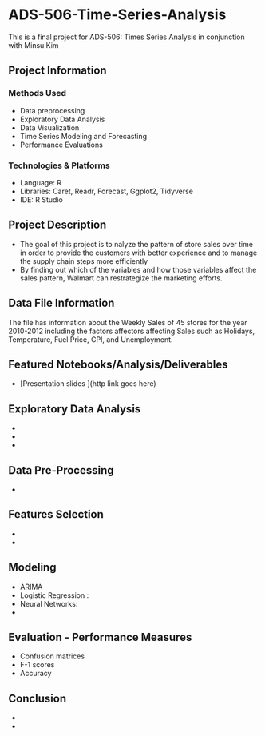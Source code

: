 # ADS-506-Time-Series-Analysis

This is a final project for ADS-506: Times Series Analysis in conjunction with Minsu Kim

## Project Information

### Methods Used
* Data preprocessing
* Exploratory Data Analysis
* Data Visualization
* Time Series Modeling and Forecasting
* Performance Evaluations

### Technologies & Platforms
* Language: R
* Libraries: Caret, Readr, Forecast, Ggplot2, Tidyverse
* IDE: R Studio


## Project Description
- The goal of this project is to nalyze the pattern of store sales over time in order to provide the customers with better experience and to manage the supply chain steps more efficiently 
- By finding out which of the variables and how those variables affect the sales pattern, Walmart can restrategize the marketing efforts. 

## Data File Information
The file has information about the Weekly Sales of 45 stores for the year 2010-2012 including the factors affectors affecting Sales such as Holidays, Temperature, Fuel Price, CPI, and Unemployment.

## Featured Notebooks/Analysis/Deliverables
* [Presentation slides ](http link goes here)


## Exploratory Data Analysis
-
-
-


## Data Pre-Processing
-


## Features Selection

-
-


## Modeling
- ARIMA
- Logistic Regression : 
- Neural Networks: 
- 

## Evaluation - Performance Measures
- Confusion matrices
- F-1 scores
- Accuracy


## Conclusion 
-
-
